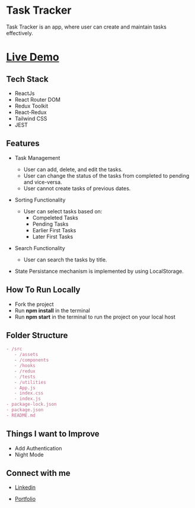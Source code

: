 # Task Tracker

Task Tracker is an app, where user can create and maintain tasks effectively.

# [Live Demo](https://mytasktrackingapp.netlify.app/)

## Tech Stack
- ReactJs
- React Router DOM
- Redux Toolkit
- React-Redux
- Tailwind CSS
- JEST


## Features

- Task Management
  - User can add, delete, and edit the tasks.
  - User can change the status of the tasks from completed to pending and vice-versa.
  - User cannot create tasks of previous dates.

- Sorting Functionality
  - User can select tasks based on:
    - Compeleted Tasks
    - Pending Tasks
    - Earlier First Tasks
    - Later First Tasks
 

- Search Functionality
  - User can search the tasks by title.

- State Persistance mechanism is implemented by using LocalStorage.
  
## How To Run Locally

 - Fork the project
 - Run **npm install** in the terminal
 - Run **npm start** in the terminal to run the project on your local host
## Folder Structure

```jsx
- /src
   - /assets
   - /components
   - /hooks
   - /redux
   - /tests
   - /utilities
   - App.js
   - index.css
   - index.js
- package-lock.json
- package.json
- README.md

```

## Things I want to Improve
- Add Authentication
- Night Mode


## Connect with me

-  [Linkedin](https://www.linkedin.com/in/priyanka-prajapati-853098146/)

- [Portfolio](https://priyanka-prajapati.netlify.app/)
